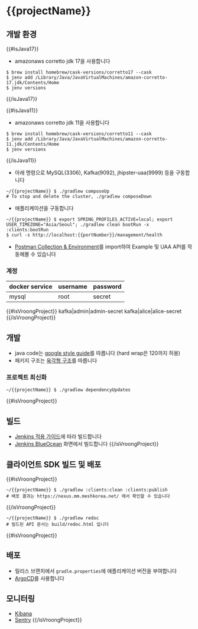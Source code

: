 # {{projectName}}

## 개발 환경

{{#isJava17}}
- amazonaws corretto jdk 17을 사용합니다
```shell
$ brew install homebrew/cask-versions/corretto17 --cask
$ jenv add /Library/Java/JavaVirtualMachines/amazon-corretto-17.jdk/Contents/Home
$ jenv versions
```
{{/isJava17}}

{{#isJava11}}
- amazonaws corretto jdk 11을 사용합니다
```shell
$ brew install homebrew/cask-versions/corretto11 --cask
$ jenv add /Library/Java/JavaVirtualMachines/amazon-corretto-11.jdk/Contents/Home
$ jenv versions
```
{{/isJava11}}

- 아래 명령으로 MySQL(3306), Kafka(9092), jhipster-uaa(9999) 등을 구동합니다
```shell
~/{{projectName}} $ ./gradlew composeUp
# To stop and delete the cluster, ./gradlew composeDown
```

- 애플리케이션을 구동합니다
```shell
~/{{projectName}} $ export SPRING_PROFILES_ACTIVE=local; export USER_TIMEZONE="Asia/Seoul"; ./gradlew clean bootRun -x :clients:bootRun
$ curl -s http://localhost:{{portNumber}}/management/health
```
- [Postman Collection & Environment](./postman)를 import하여 Example 및 UAA API를 작동해볼 수 있습니다

### 계정

docker service|username|password
---|---|---
mysql|root|secret
{{#isVroongProject}}
kafka|admin|admin-secret
kafka|alice|alice-secret
{{/isVroongProject}}

## 개발

- java code는 [google style guide](https://github.com/google/styleguide/blob/gh-pages/intellij-java-google-style.xml)를 따릅니다 (hard wrap은 120까지 허용)
- 패키지 구조는 [육각형 구조](https://reflectoring.io/spring-hexagonal/)를 따릅니다

### 프로젝트 최신화

```shell
~/{{projectName}} $ ./gradlew dependencyUpdates
```

{{#isVroongProject}}
## 빌드

- [Jenkins 적용 가이드](https://wiki.mm.meshkorea.net/pages/viewpage.action?pageId=95855850)에 따라 빌드합니다
- [Jenkins BlueOcean](https://jenkins.meshtools.io/blue/organizations/jenkins/{{projectName}}/activity) 화면에서 빌드합니다
{{/isVroongProject}}

## 클라이언트 SDK 빌드 및 배포

{{#isVroongProject}}
```shell
~/{{projectName}} $ ./gradlew :clients:clean :clients:publish
# 배포 결과는 https://nexus.mm.meshkorea.net/ 에서 확인할 수 있습니다
```
{{/isVroongProject}}

```shell
~/{{projectName}} $ ./gradlew redoc
# 빌드된 API 문서는 build/redoc.html 입니다
```

{{#isVroongProject}}
## 배포

- 릴리스 브랜치에서 `gradle.properties`에 애플리케이션 버전을 부여합니다
- [ArgoCD](https://argocd.meshtools.io/applications?search={{projectName}})를 사용합니다 

## 모니터링

- [Kibana](https://kibana.meshtools.io/)
- [Sentry](https://sentry.io)
{{/isVroongProject}}
